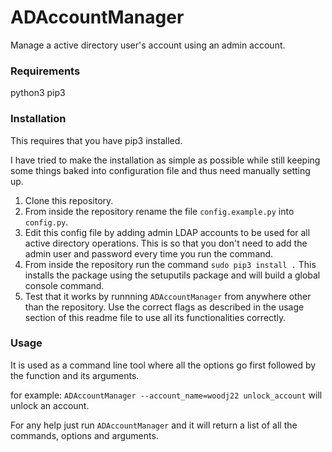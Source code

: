 # ADAccountManager
Manage a active directory user's account using an admin account.

### Requirements

python3 
pip3

### Installation 

This requires that you have pip3 installed.

I have tried to make the installation as simple as possible while still keeping some things baked into configuration file and thus need manually setting up. 

1) Clone this repository. 
2) From inside the repository rename the file `config.example.py` into `config.py`.
3)  Edit this config file by adding admin LDAP accounts to be used for all active directory operations. 
    This is so that you don't need to add the admin user and password every time you run the command.
4) From inside the repository run the command `sudo pip3 install .` This installs the package using the setuputils package and will build a global console command. 
5) Test that it works by runnning `ADAccountManager` from anywhere other than the repository. 
  Use the correct flags as described in the usage section of this readme file to use all its functionalities correctly. 
  
  
 ### Usage 
 
It is used as a command line tool where all the options go first followed by the function and its arguments.

for example:
`ADAccountManager --account_name=woodj22 unlock_account`
will unlock an account.

For any help just run `ADAccountManager` and it will return a list of all the commands, options and arguments.
